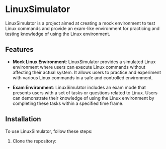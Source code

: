 # LinuxSimulator

LinuxSimulator is a project aimed at creating a mock environment to test Linux commands and provide an exam-like environment for practicing and testing knowledge of using the Linux environment.

## Features

- **Mock Linux Environment**: LinuxSimulator provides a simulated Linux environment where users can execute Linux commands without affecting their actual system. It allows users to practice and experiment with various Linux commands in a safe and controlled environment.

- **Exam Environment**: LinuxSimulator includes an exam mode that presents users with a set of tasks or questions related to Linux. Users can demonstrate their knowledge of using the Linux environment by completing these tasks within a specified time frame.

## Installation

To use LinuxSimulator, follow these steps:

1. Clone the repository:

